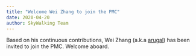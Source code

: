 ```yaml
---
title: "Welcome Wei Zhang to join the PMC"
date: 2020-04-20
author: SkyWalking Team
---
```


Based on his continuous contributions, Wei Zhang (a.k.a [arugal](https://github.com/arugal)) has been invited to join the PMC. Welcome aboard.
